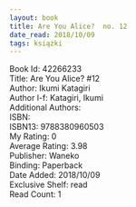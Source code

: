 ```yaml
---
layout: book
title: Are You Alice?  no. 12
date_read: 2018/10/09
tags: książki
---
```


Book Id: 42266233<br />
Title: Are You Alice? #12<br />
Author: Ikumi Katagiri<br />
Author l-f: Katagiri, Ikumi<br />
Additional Authors: <br />
ISBN: <br />
ISBN13: 9788380960503<br />
My Rating: 0<br />
Average Rating: 3.98<br />
Publisher: Waneko<br />
Binding: Paperback<br />
Date Added: 2018/10/09<br />
Exclusive Shelf: read<br />
Read Count: 1<br />


